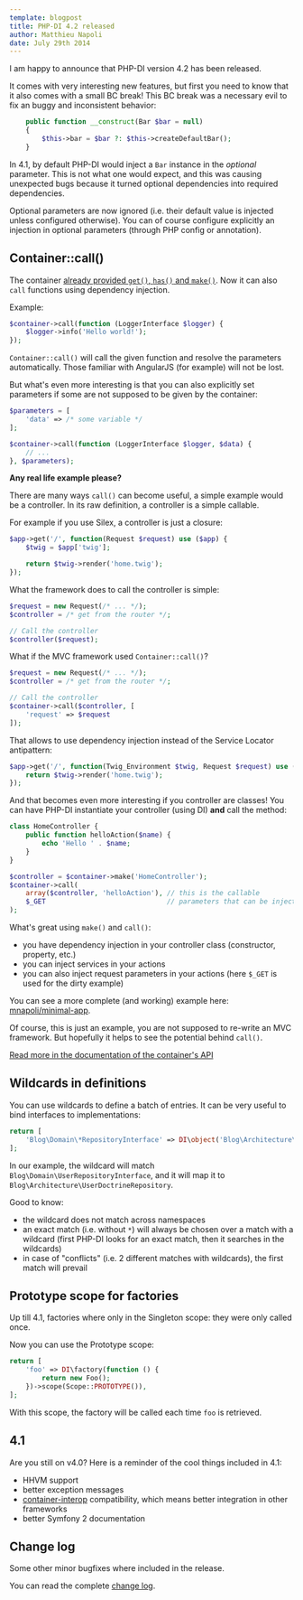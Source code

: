 ```yaml
---
template: blogpost
title: PHP-DI 4.2 released
author: Matthieu Napoli
date: July 29th 2014
---
```


I am happy to announce that PHP-DI version 4.2 has been released.

It comes with very interesting new features, but first you need to know that it also comes with
a small BC break! This BC break was a necessary evil to fix an buggy and inconsistent behavior:

```php
    public function __construct(Bar $bar = null)
    {
        $this->bar = $bar ?: $this->createDefaultBar();
    }
```

In 4.1, by default PHP-DI would inject a `Bar` instance in the *optional* parameter.
This is not what one would expect, and this was causing unexpected bugs because it turned optional dependencies into required dependencies.

Optional parameters are now ignored (i.e. their default value is injected unless configured otherwise).
You can of course configure explicitly an injection in optional parameters (through PHP config or annotation).


## Container::call()

The container [already provided `get()`, `has()` and `make()`](../doc/container.md).
Now it can also `call` functions using dependency injection.

Example:

```php
$container->call(function (LoggerInterface $logger) {
    $logger->info('Hello world!');
});
```

`Container::call()` will call the given function and resolve the parameters automatically.
Those familiar with AngularJS (for example) will not be lost.

But what's even more interesting is that you can also explicitly set parameters if some are not supposed to be given
by the container:

```php
$parameters = [
    'data' => /* some variable */
];

$container->call(function (LoggerInterface $logger, $data) {
    // ...
}, $parameters);
```

**Any real life example please?**

There are many ways `call()` can become useful, a simple example would be a controller.
In its raw definition, a controller is a simple callable.

For example if you use Silex, a controller is just a closure:

```php
$app->get('/', function(Request $request) use ($app) {
    $twig = $app['twig'];

    return $twig->render('home.twig');
});
```

What the framework does to call the controller is simple:

```php
$request = new Request(/* ... */);
$controller = /* get from the router */;

// Call the controller
$controller($request);
```

What if the MVC framework used `Container::call()`?

```php
$request = new Request(/* ... */);
$controller = /* get from the router */;

// Call the controller
$container->call($controller, [
    'request' => $request
]);
```

That allows to use dependency injection instead of the Service Locator antipattern:

```php
$app->get('/', function(Twig_Environment $twig, Request $request) use ($app) {
    return $twig->render('home.twig');
});
```

And that becomes even more interesting if you controller are classes!
You can have PHP-DI instantiate your controller (using DI) **and** call the method:

```php
class HomeController {
    public function helloAction($name) {
        echo 'Hello ' . $name;
    }
}

$controller = $container->make('HomeController');
$container->call(
    array($controller, 'helloAction'), // this is the callable
    $_GET                              // parameters that can be injected
);
```

What's great using `make()` and `call()`:

- you have dependency injection in your controller class (constructor, property, etc.)
- you can inject services in your actions
- you can also inject request parameters in your actions (here `$_GET` is used for the dirty example)

You can see a more complete (and working) example here: [mnapoli/minimal-app](https://github.com/mnapoli/minimal-app).

Of course, this is just an example, you are not supposed to re-write an MVC framework.
But hopefully it helps to see the potential behind `call()`.

[Read more in the documentation of the container's API](../doc/container.md)


## Wildcards in definitions

You can use wildcards to define a batch of entries. It can be very useful to bind interfaces to implementations:

```php
return [
    'Blog\Domain\*RepositoryInterface' => DI\object('Blog\Architecture\*DoctrineRepository'),
];
```

In our example, the wildcard will match `Blog\Domain\UserRepositoryInterface`, and it will map it to
`Blog\Architecture\UserDoctrineRepository`.

Good to know:

- the wildcard does not match across namespaces
- an exact match (i.e. without `*`) will always be chosen over a match with a wildcard
(first PHP-DI looks for an exact match, then it searches in the wildcards)
- in case of "conflicts" (i.e. 2 different matches with wildcards), the first match will prevail


## Prototype scope for factories

Up till 4.1, factories where only in the Singleton scope: they were only called once.

Now you can use the Prototype scope:

```php
return [
    'foo' => DI\factory(function () {
        return new Foo();
    })->scope(Scope::PROTOTYPE()),
];
```

With this scope, the factory will be called each time `foo` is retrieved.


## 4.1

Are you still on v4.0? Here is a reminder of the cool things included in 4.1:

- HHVM support
- better exception messages
- [container-interop](https://github.com/container-interop/container-interop) compatibility, which means better
integration in other frameworks
- better Symfony 2 documentation


## Change log

Some other minor bugfixes where included in the release.

You can read the complete [change log](../change-log.md).
